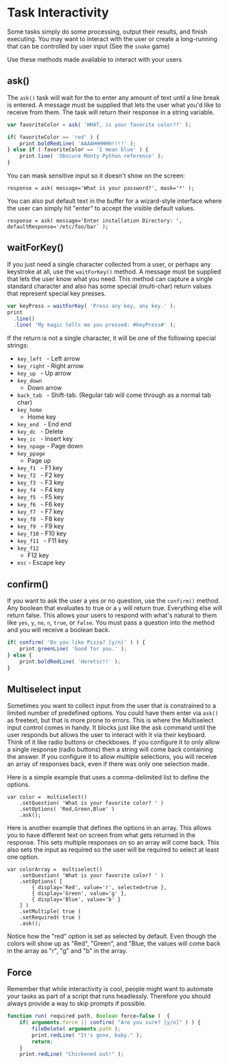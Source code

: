 # Task Interactivity

Some tasks simply do some processing, output their results, and finish executing. You may want to interact with the user or create a long-running that can be controlled by user input \(See the `snake` game\)

Use these methods made available to interact with your users

## ask\(\)

The `ask()` task will wait for the to enter any amount of text until a line break is entered. A message must be supplied that lets the user what you'd like to receive from them. The task will return their response in a string variable.

```javascript
var favoriteColor = ask( 'WHAT, is your favorite color??' );

if( favoriteColor == 'red' ) {
    print.boldRedLine( 'AAAAHHHHHH!!!!' );
} else if ( favoriteColor == 'I mean blue' ) {
    print.line( 'Obscure Monty Python reference' );
}
```

You can mask sensitive input so it doesn't show on the screen:

```text
response = ask( message='What is your password?', mask='*' );
```

You can also put default text in the buffer for a wizard-style interface where the user can simply hit "enter" to accept the visible default values.

```text
response = ask( message='Enter installation Directory: ', defaultResponse='/etc/foo/bar` );
```

## waitForKey\(\)

If you just need a single character collected from a user, or perhaps any keystroke at all, use the `waitForKey()` method. A message must be supplied that lets the user know what you need. This method  can capture a single standard character and also has some special \(multi-char\) return values that represent special key presses.  

```javascript
var keyPress = waitForKey( 'Press any key, any key.' );
print
  .line()
  .line( 'My magic tells me you pressed: #keyPress#' );
```

If the return is not a single character, it will be one of the following special strings:

* `key_left  ` - Left arrow
* `key_right` -   Right arrow
* `key_up  ` - Up arrow
* `key_down`   - Down arrow
* `back_tab  ` - Shift-tab.  \(Regular tab will come through as a normal tab char\)
* `key_home`   - Home key
* `key_end  ` - End end
* `key_dc  ` - Delete
* `key_ic  ` - Insert key
* `key_npage` -   Page down
* `key_ppage`   - Page up
* `key_f1  ` - F1 key
* `key_f2  ` - F2 key
* `key_f3  ` - F3 key
* `key_f4  ` - F4 key
* `key_f5  ` - F5 key
* `key_f6  ` - F6 key
* `key_f7  ` - F7 key
* `key_f8  ` - F8 key
* `key_f9  ` - F9 key
* `key_f10` -   F10 key
* `key_f11  ` - F11 key
* `key_f12`   - F12 key
* `esc` - Escape key

## confirm\(\)

If you want to ask the user a yes or no question, use the `confirm()` method. Any boolean that evaluates to true or a `y` will return true. Everything else will return false. This allows your users to respond with what's natural to them like `yes`, `y`, `no`, `n`, `true`, or `false`. You must pass a question into the method and you will receive a boolean back.

```javascript
if( confirm( 'Do you like Pizza? [y/n]' ) ) {
    print.greenLine( 'Good for you.' );
} else {
    print.boldRedLine( 'Heretic!!' );
}
```

## Multiselect input

Sometimes you want to collect input from the user that is constrained to a limited number of predefined options.  You could have them enter via `ask()` as freetext, but  that is more prone to errors.  This is where the Multiselect input control comes in handy.   It blocks just like the ask command until the user responds but allows the user to interact with it via their keyboard.  Think of it like radio buttons or checkboxes.  If you configure it to only allow a single response \(radio buttons\) then a string will come back containing the answer.  If you configure it to allow multiple selections, you will receive an array of responses back, even if there was only one selection made. 

Here is a simple example that uses a comma-delimited list to define the options.

```text
var color =  multiselect()
    .setQuestion( 'What is your favorite color? ' )
    .setOptions( 'Red,Green,Blue' )
    .ask();
```

Here is another example that defines the options in an array.  This allows you to have different text on screen from what gets returned in the response.  This sets multiple responses on so an array will come back.  This also sets the input as required so the user will be required to select at least one option.

```text
var colorArray =  multiselect()
    .setQuestion( 'What is your favorite color? ' )
    .setOptions( [
        { display='Red', value='r', selected=true },
        { display='Green', value='g' },
        { display='Blue', value='b' }
    ] )
    .setMultiple( true )
    .setRequired( true )
    .ask();
```

Notice how the "red" option is set as selected by default.  Even though the colors will show up as "Red", "Green", and "Blue, the values will come back in the array as "r", "g" and "b" in the array.  

##  Force

Remember that while interactivity is cool, people might want to automate your tasks as part of a script that runs headlessly. Therefore you should always provide a way to skip prompts if possible.

```javascript
function run( required path, Boolean force=false )  {
    if( arguments.force || confirm( "Are you sure? [y/n]" ) ) {
        fileDelete( arguments.path );
        print.redLine( "It's gone, baby." );
        return;
    }
    print.redLine( "Chickened out!" );
```

